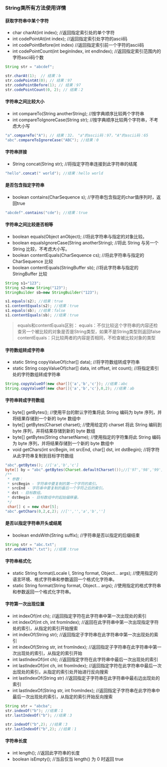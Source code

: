 ### String类所有方法使用详情

#### 获取字符串中某个字符

- char charAt(int index); //返回指定索引处的单个字符
- int	codePointAt(int index); //返回指定索引处字符的ascii码
- int	codePointBefore(int index) //返回指定索引前一个字符的ascii码
- int	codePointCount(int beginIndex, int endIndex); //返回指定索引范围内的字符ascii码个数

```java
String str = "abcdef";

str.charAt(1);  // 结果：b
str.codePointAt(0); // 结果：97
str.codePointBefore(1); // 结果：97
str.codePointCount(0, 2); // 结果：2
```

#### 字符串之间比较大小

- int	compareTo(String anotherString);  //按字典顺序比较两个字符串
- int	compareToIgnoreCase(String str);  //按字典顺序比较两个字符串，不考虑大小写

```java
"a".compareTo("A"); // 结果：32， "a"的ascii码：97，"A"的ascii码：65
"abc".compareToIgnoreCase("ABC"); //结果：0
```

#### 字符串拼接

- String concat(String str); //将指定字符串连接到此字符串的结尾

```java
"hello".concat(" world"); //结果：hello world
```

#### 是否包含指定字符串

- boolean	contains(CharSequence s); //字符串包含指定的char值序列时，返回true

```java
"abcdef".contains("cde"); //结果：true
```

#### 字符串之间比较是否相等

- boolean	equals(Object anObject); //将此字符串与指定的对象比较。
- boolean	equalsIgnoreCase(String anotherString); //将此 String 与另一个 String 比较，不考虑大小写。
- boolean	contentEquals(CharSequence cs); //将此字符串与指定的 CharSequence 比较
- boolean	contentEquals(StringBuffer sb); //将此字符串与指定的 StringBuffer 比较


```java
String s1="123";
String s2=new String("123");
StringBuilder sb=new StringBuilder("123");

s1.equals(s2); //结果：true
s1.contentEquals(s2); //结果：true
s1.equals(sb); //结果：false
s1.contentEquals(sb); //结果：true
```

> equals和contentEquals区别：
> equals：不仅比较这个字符串的内容还检查另一个被比较的对象是否是String类型，如果不是String类型则返回false
> contentEquals：只比较两者的内容是否相同，不检查被比较对象的类型

#### 字符数组转成字符串

- static String	copyValueOf(char[] data); //将字符数组转成字符串
- static String	copyValueOf(char[] data, int offset, int count); //将指定索引处的字符数组转成字符串

```java
String.copyValueOf(new char[]{'a','b','c'}); //结果：abc
String.copyValueOf(new char[]{'a','b','c'},0,2); //结果：ab
```

#### 字符串转成字符数组

- byte[] getBytes(); //使用平台的默认字符集将此 String 编码为 byte 序列，并将结果存储到一个新的 byte 数组中
- byte[] getBytes(Charset charset); //使用给定的 charset 将此 String 编码到 byte 序列，并将结果存储到新的 byte 数组
- byte[] getBytes(String charsetName); //使用指定的字符集将此 String 编码为 byte 序列，并将结果存储到一个新的 byte 数组中
- void getChars(int srcBegin, int srcEnd, char[] dst, int dstBegin); //将字符从此字符串复制到目标字符数组

```java
"abc".getBytes(); //['a','b','c']
byte[] by = "abc".getBytes(Charset.defaultCharset());//['97','98','99']
/**
 * 参数：
 * srcBegin - 字符串中要复制的第一个字符的索引。
 * srcEnd - 字符串中要复制的最后一个字符之后的索引。
 * dst - 目标数组。
 * dstBegin - 目标数组中的起始偏移量。
 */
 char[] c = new char[5];
"abc".getChars(0,2,c,2); //['','','a','b','']
```


#### 是否以指定字符串开头或结尾

- boolean	endsWith(String suffix); //字符串是否以指定的后缀结束

```java
String str = "abc.txt";
str.endsWith(".txt"); //结果：true
```

#### 字符串格式化

- static String	format(Locale l, String format, Object... args); //使用指定的语言环境、格式字符串和参数返回一个格式化字符串。
- static String	format(String format, Object... args); //使用指定的格式字符串和参数返回一个格式化字符串。

#### 字符第一次出现位置

- int	indexOf(int ch); //返回指定字符在此字符串中第一次出现处的索引
- int	indexOf(int ch, int fromIndex); //返回在此字符串中第一次出现指定字符处的索引，从指定的索引开始搜索
- int	indexOf(String str); //返回指定子字符串在此字符串中第一次出现处的索引
- int	indexOf(String str, int fromIndex); //返回指定子字符串在此字符串中第一次出现处的索引，从指定的索引开始
- int	lastIndexOf(int ch); //返回指定字符在此字符串中最后一次出现处的索引
- int	lastIndexOf(int ch, int fromIndex); //返回指定字符在此字符串中最后一次出现处的索引，从指定的索引处开始进行反向搜索
- int	lastIndexOf(String str) //返回指定子字符串在此字符串中最右边出现处的索引
- int	lastIndexOf(String str, int fromIndex); //返回指定子字符串在此字符串中最后一次出现处的索引，从指定的索引开始反向搜索

```java
String str = "abcba";
str.indexOf("b"); //结果：1
str.lastIndexOf("b"); //结果：3

str.indexOf("b",2); //结果：3
str.lastIndexOf("b",2); //结果：1
```

#### 字符串长度

- int	length(); //返回此字符串的长度
- boolean	isEmpty(); //当且仅当 length() 为 0 时返回 true

